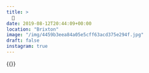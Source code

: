 ```yaml
---
title: >
  🌳
date: 2019-08-12T20:44:09+00:00
location: "Brixton"
image: "/img/4459b3eea84a05e5cff63acd375e294f.jpg"
draft: false
instagram: true
---
```


{{<photo src="/img/4459b3eea84a05e5cff63acd375e294f.jpg">}}
